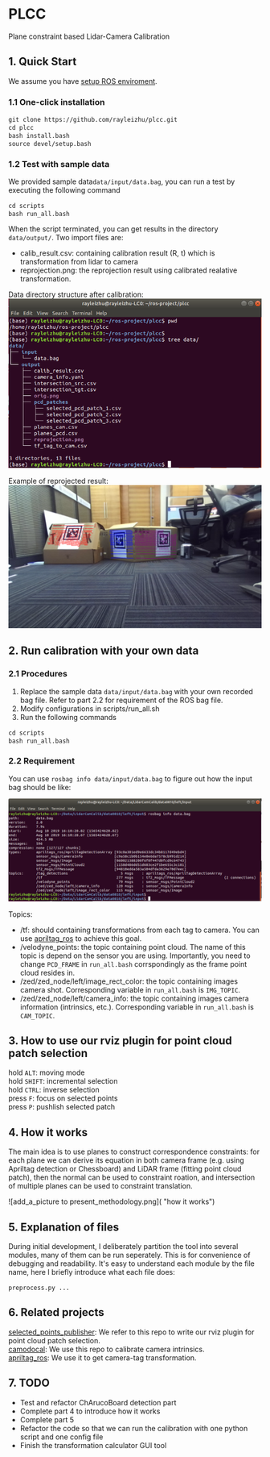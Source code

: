 # PLCC
Plane constraint based Lidar-Camera Calibration

## 1. Quick Start
We assume you have [setup ROS enviroment](http://wiki.ros.org/ROS/Installation).

### 1.1 One-click installation

```
git clone https://github.com/rayleizhu/plcc.git
cd plcc
bash install.bash
source devel/setup.bash
```
### 1.2 Test with sample data
We provided sample data`data/input/data.bag`, you can run a test by executing the following command
```
cd scripts
bash run_all.bash
```
When the script terminated, you can get results in the directory `data/output/`. Two import files are:  
* calib_result.csv: containing calibration result (R, t) which is transformation from lidar to camera
* reprojection.png: the reprojection result using calibrated realative transformation.

Data directory structure after calibration:
![data_dir_tree.png](https://github.com/rayleizhu/plcc/blob/master/assets/data_dir_tree.png "Directory structure")


Example of reprojected result:
![reprojection.png](https://github.com/rayleizhu/plcc/blob/master/data/output/reprojection.png "reprojection result sample")


## 2. Run calibration with your own data

### 2.1 Procedures 
1. Replace the sample data `data/input/data.bag` with your own recorded bag file. Refer to part 2.2 for requirement of the ROS bag file.
2. Modify configurations in scripts/run_all.sh
3. Run the following commands
```
cd scripts
bash run_all.bash
```

### 2.2 Requirement
You can use `rosbag info data/input/data.bag` to figure out how the input bag should be like: 

![data_bag_info.png](https://github.com/rayleizhu/plcc/blob/master/assets/data_bag_info.png "Data bag info")

Topics:
* /tf: should containing transformations from each tag to camera. You can use [apriltag_ros](https://github.com/AprilRobotics/apriltag_ros) to achieve this goal.  
* /velodyne_points: the topic containing point cloud. The name of this topic is depend on the sensor you are using. Importantly, you need to change `PCD_FRAME` in `run_all.bash` corrspondingly as the frame point cloud resides in.
* /zed/zed_node/left/image_rect_color: the topic containing images camera shot. Corresponding variable in `run_all.bash` is `IMG_TOPIC`.
* /zed/zed_node/left/camera_info: the topic containing images camera information (intrinsics, etc.). Corresponding variable in `run_all.bash` is `CAM_TOPIC`.

## 3. How to use our rviz plugin for point cloud patch selection
hold `ALT`: moving mode  
hold `SHIFT`: incremental selection    
hold `CTRL`: inverse selection  
press `F`: focus on selected points  
press `P`: pushlish selected patch  

## 4. How it works
The main idea is to use planes to construct correspondence constraints: for each plane we can derive its equation in both camera frame (e.g. using Apriltag detection or Chessboard) and LiDAR frame (fitting point cloud patch), then the normal can be used to constraint roation, and intersection of multiple planes can be used to constraint translation.

![add_a_picture to present_methodology.png]( "how it works")

## 5. Explanation of files
During initial development, I deliberately partition the tool into several modules, many of them can be run seperately. This is for convenience of debugging and readability. It's easy to understand each module by the file name, here I briefly introduce what each file does:
```
preprocess.py ...
```

## 6. Related projects
[selected_points_publisher](https://github.com/tu-rbo/turbo-ros-pkg): We refer to this repo to write our rviz plugin for point cloud patch selection.  
[camodocal](https://github.com/hengli/camodocal): We use this repo to calibrate camera intrinsics.  
[apriltag_ros](https://github.com/AprilRobotics/apriltag_ros): We use it to get camera-tag transformation.

## 7. TODO
* Test and refactor ChArucoBoard detection part
* Complete part 4 to introduce how it works
* Complete part 5
* Refactor the code so that we can run the calibration with one python script and one config file
* Finish the transformation calculator GUI tool
